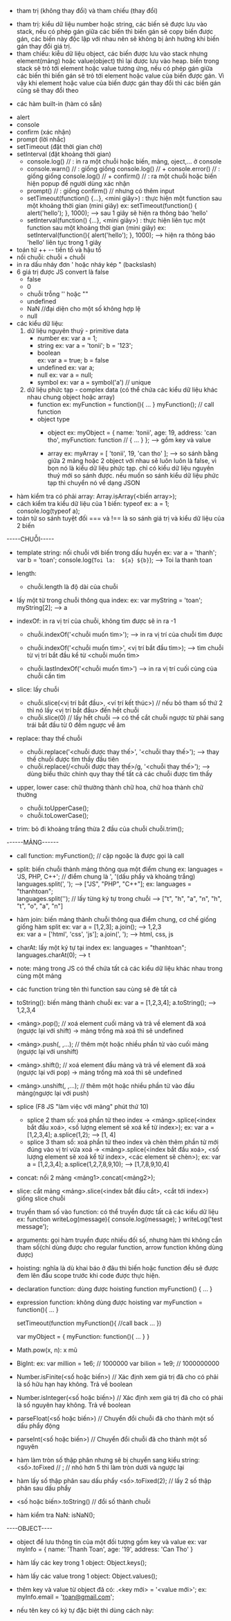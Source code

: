 * tham trị (không thay đổi) và tham chiếu (thay đổi)
- tham trị: kiểu dữ liệu number hoặc string, các biến sẽ được lưu vào stack, nếu có phép gán giữa các biến thì biến gán sẽ copy biến được gán, các biến này độc lập với nhau nên sẽ không bị ảnh hưởng khi biến gán thay đổi giá trị.
- tham chiếu: kiễu dữ liệu object, các biến được lưu vào stack nhưng element(mảng) hoặc value(object) thì lại được lưu vào heap. biến trong stack sẽ trỏ tới element hoặc value tương ứng, nếu có phép gán giữa các biến thì biến gán sẽ trỏ tới element hoặc value của biến được gán. Vì vậy khi element hoặc value của biến được gán thay đổi thì các biến gán cũng sẽ thay đổi theo

* các hàm built-in (hàm có sẵn)
- alert
- console
- confirm (xác nhận)
- prompt (lời nhắc)
- setTimeout (đặt thời gian chờ)
- setInterval (đặt khoảng thời gian)
    + console.log() // : in ra một chuỗi hoặc biến, mảng, oject,... ở console
    + console.warn() // : giống giống console.log() // + console.error() // : giống giống console.log() // + confirm() // : ra một chuỗi hoặc biến hiện popup để người dùng xác nhận
    + prompt() // : giống confirm() // nhưng có thêm input
    + setTimeout(function() {...}, <mini giây>) : thực hiện một function sau một khoảng thời gian (mini giây)
        ex: setTimeout(function() {
            alert('hello');
        }, 1000);
        --> sau 1 giây sẽ hiện ra thông báo 'hello'
    + setInterval(function() {...}, <mini giây>) : thực hiện liên tục một function sau một khoảng thời gian (mini giây)
            ex: setInterval(function(){
                alert('hello');
            }, 1000);
        --> hiện ra thông báo 'hello' liên tục trong 1 giây
- toán tử ++ -- tiền tố và hậu tố     
- nối chuỗi: chuỗi + chuỗi
- in ra dấu nháy đơn \' hoặc nháy kép \" (backslash)
- 6 giá trị được JS convert là false
    + false
    + 0
    + chuỗi trỗng '' hoặc ""
    + undefined
    + NaN //đại diện cho một số không hợp lệ
    + null
- các kiểu dữ liệu:
    1. dữ liệu nguyên thuỷ - primitive data
        + number
            ex: var a = 1;
        + string
            ex: var a = 'tonii'; b = '123';
        + boolean    
            ex: var a = true; b = false
        + undefined
            ex: var a;
        + null
            ex: var a = null;
        + symbol
            ex: var a = symbol('a') // unique
    2. dữ liệu phức tạp - complex data (có thể chứa các kiểu dữ liệu khác nhau chung object hoặc array)
        + function
            ex: myFunction = function(){
                ...
            }
            myFunction(); // call function
        + object type
            - object
            ex: myObject = {
                name: 'tonii',
                age: 19,
                address: 'can tho',
                myFunction: function // {
                    ...
                }
            };
            --> gồm key và value

            - array
            ex: myArray = [
                'tonii',
                19, 
                'can tho'
            ];
        --> so sánh bằng giữa 2 mảng hoặc 2 object với nhau sẽ luôn luôn là false, vì bọn nó là kiểu dữ liệu phức tạp. chỉ có kiểu dữ liệu nguyên thuỷ mới so sánh được. nếu muốn so sánh kiểu dữ liệu phức tạp thì chuyển nó về dạng JSON    
- hàm kiểm tra có phải array: Array.isArray(<biến array>);            
- cách kiểm tra kiểu dữ liệu của 1 biến: typeof
    ex:
        a = 1;
        console.log(typeof a);
- toán tử so sánh tuyệt đối === và !== là so sánh giá trị và kiểu dữ liệu của 2 biến

-----CHUỖI-----
- template string: nối chuỗi với biến trong dấu huyền 
    ex: 
        var a = 'thanh';
        var b = 'toan';
        console.log(`Toi la:  ${a} ${b}`);
        --> Toi la thanh toan
- length:
    + chuỗi.length là độ dài của chuỗi

- lấy một từ trong chuỗi thông qua index:
    ex: var myString = 'toan';
        myString[2];
        --> a

- indexOf: in ra vị trí của chuỗi, không tìm được sẽ in ra -1
    + chuỗi.indexOf('<chuỗi muốn tìm>');
    --> in ra vị trí của chuỗi tìm được

    + chuỗi.indexOf('<chuỗi muốn tìm>', <vị trí bắt đầu tìm>);
    --> tìm chuỗi từ vị trí bắt đầu kể từ <chuỗi muốn tìm> 

    + chuỗi.lastIndexOf('<chuỗi muốn tìm>')
    --> in ra vị trí cuối cùng của chuỗi cần tìm      

- slice: lấy chuỗi
    + chuỗi.slice(<vị trí bắt đầu>, <ví trí kết thúc>) // nếu bỏ tham số thứ 2 thì nó lấy <vị trí bắt đầu> đến hết chuỗi
    + chuỗi.slice(0) // lấy hết chuỗi
    --> có thể cắt chuỗi ngược từ phải sang trái bắt đầu từ 0 đếm ngược về âm

- replace: thay thế chuỗi
    + chuỗi.replace('<chuỗi được thay thế>', '<chuỗi thay thế>'); 
    --> thay thế chuỗi được tìm thấy đầu tiên
    + chuỗi.replace(/<chuỗi được thay thế>/g, '<chuỗi thay thế>');
    --> dùng biểu thức chính quy thay thế tất cả các chuỗi được tìm thấy

- upper, lower case: chữ thường thành chữ hoa, chữ hoa thành chữ thường
    + chuỗi.toUpperCase(); 
    + chuỗi.toLowerCase();

- trim: bỏ đi khoảng trắng thừa 2 đầu của chuỗi
    chuỗi.trim();

------MẢNG------
- call function: myFunction(); // cặp ngoặc là được gọi là call
- split: biến chuỗi thành mảng thông qua một điểm chung
    ex: languages = 'JS, PHP, C++'; // điểm chung là ', '(dấu phẩy và khoảng trắng)
        languages.split(', ');
        --> ["JS", "PHP", "C++"];
    ex: languages = "thanhtoan";    
        languages.split(''); // lấy từng ký tự trong chuỗi
        --> ["t", "h", "a", "n", "h", "t", "o", "a", "n"]
- hàm join: biến mảng thành chuỗi thông qua điểm chung, cơ chế giống giống hàm split
    ex: var a = [1,2,3];
        a.join();
        --> 1,2,3    
    ex: var a = ['html', 'css', 'js'];
        a.join(', ');
        --> html, css, js
- charAt: lấy một ký tự tại index
    ex: languages = "thanhtoan";
        languages.charAt(0);
        --> t
- note: mảng trong JS có thể chứa tất cả các kiểu dữ liệu khác nhau trong cùng một mảng
- các function trùng tên thì function sau cùng sẽ đè tất cả
- toString(): biến mảng thành chuỗi
    ex: var a = [1,2,3,4];
        a.toString();
        --> 1,2,3,4
- <mảng>.pop(); // xoá element cuối mảng và trả về element đã xoá (ngược lại với shift)
    -> mảng trống mà xoá thì sẽ undefined
- <mảng>.push(<element1>, <element2>,...); // thêm một hoặc nhiều phần tử vào cuối mảng (ngược lại với unshift)
- <mảng>.shift(); // xoá element đầu mảng và trả về element đã xoá (ngược lại với pop)
    -> mảng trống mà xoá thì sẽ undefined
- <mảng>.unshift(<element1>, <element2>,...); // thêm một hoặc nhiều phần tử vào đầu mảng(ngược lại với push)
- splice (F8 JS "làm việc với mảng" phút thứ 10)
    + splice 2 tham số: xoá phần tử theo index
        -> <mảng>.splice(<index bắt đầu xoá>, <số lượng element sẽ xoá kể từ index>);
            ex: var a = [1,2,3,4];
                a.splice(1,2);
                --> [1, 4]
    + splice 3 tham số: xoá phần tử theo index và chèn thêm phần tử mới đúng vào vị trí vừa xoá
        -> <mảng>.splice(<index bắt đầu xoá>, <số lượng element sẽ xoá kể từ index>, <các element sẽ chèn>);
            ex: var a = [1,2,3,4];
                a.splice(1,2,7,8,9,10);
                --> [1,7,8,9,10,4]
- concat: nối 2 mảng <mảng1>.concat(<mảng2>);
- slice: cắt mảng <mảng>.slice(<index bắt đầu cắt>, <cắt tới index>) giống slice chuỗi

- truyền tham số vào function: có thể truyền được tất cả các kiểu dữ liệu 
    ex: function writeLog(message){
        console.log(message);
    }
    writeLog('test message');
- arguments: gọi hàm truyền được nhiều đối số, nhưng hàm thì không cần tham số(chỉ dùng được cho regular function, arrow function không dùng được)
- hoisting: nghĩa là dù khai báo ở đâu thì biến hoặc function đều sẽ được đem lên đầu scope trước khi code được thực hiện.

- declaration function: dùng được hoisting
    function myFunction() {
        ... 
    }   
- expression function: không dùng được hoisting
    var myFunction = function(){
        ...
    }
    
    setTimeout(function myFunction(){ //call back
        ...
    })

    var myObject = {
        myFunction: function(){
            ...
        }
    }
- Math.pow(x, n): x mũ 
- BigInt:
    ex: var million = 1e6; // 1000000
        var bilion = 1e9; // 1000000000
- Number.isFinite(<số hoặc biến>) // Xác định xem giá trị đã cho có phải là số hữu hạn hay không. Trả về boolean
- Number.isInteger(<số hoặc biến>) // Xác định xem giá trị đã cho có phải là số nguyên hay không. Trả về boolean
- parseFloat(<số hoặc biến>) // Chuyển đổi chuỗi đã cho thành một số dấu phẩy động
- parseInt(<số hoặc biến>) // Chuyển đổi chuỗi đã cho thành một số nguyên
- hàm làm tròn số thập phân nhưng sẽ bị chuyển sang kiểu string: <số>.toFixed // ; // nhỏ hơn 5 thì làm tròn dưới và ngược lại 
- hàm lấy số thập phân sau dấu phẩy <số>.toFixed(2); // lấy 2 số thập phân sau dấu phẩy
- <số hoặc biến>.toString() // đổi số thành chuỗi
- hàm kiểm tra NaN: isNaN();

----OBJECT----
- object để lưu thông tin của một đối tượng gồm key và value
    ex: var myInfo = {
            name: 'Thanh Toan',
            age: '19',
            address: 'Can Tho'
        }
- hàm lấy các key trong 1 object:  Object.keys(<object>);
- hàm lấy các value trong 1 object:  Object.values(<object>); 
- thêm key và value từ object đã có: <object>.<key mới> = '<value mới>';
    ex: myInfo.email = 'toan@gmail.com';
- nếu tên key có ký tự đặc biệt thì dùng cách này: <object>['<key mới>'] = '<value mới>';
    ex: myInfo['my-email'] = 'toan@gmail.com'; 
- lấy value thông qua key: <object>.<key> hoặc <object>['<tên key có ký tự đặc biệt>']
    ex: myInfo.name hoặc myInfo['my-email']
- delete <object>.<key> : xoá một key trong object
- value là một function:
    ex: var myInfo = {
            name: 'Thanh Toan',
            age: '19',
            address: 'Can Tho',
            getName: function(){
                return this.name;
            }
        }
        --> key getName có value là một function trả value name
- các function trong object được gọi là PHƯƠNG THỨC(method), còn lại được gọi là thuộc tính attribute/property
    ex: var myInfo = {
            name: 'Thanh Toan', // attribute
            age: '19', // attribute
            address: 'Can Tho', // attribute
            getName: function(){ // method
                return this.name;
            }
        }
- object constructor: khởi tạo đối tượng (lai lai constructor bên OOP), nhiều object sẽ dùng chung 1 constructor
    ex: + tạo constructor
            function User(firstName, lastName, avatar){ // tên object constructor phải viết hoa chữ cái đầu (quy ước)
                this.firstName = firstName;
                this.lastName = lastName;
                this.avatar = avatar;
                this.getFullName = function() {
                    return this.firstName + this.lastName;
                }
            }
        + tạo object từ constructor
            var admin = new User('Thanh', 'Toan', 'avatar1');
            var client =  new User('Minh', 'Hung', 'avatar2');
            admin.age = 20; // thêm thuộc tính riêng của admin
            client.address = 'Ho Chi Minh'; // thêm thuộc tính riêng của client
            delete admin.avatar; // xoá thuộc tính avatar của admin
- object prototype: dùng để khởi tạo thuộc tính có value cứng và phương thức cho object constructor đã có, nó khác với object constructor là không thể truyền được tham số, mà chỉ fix cứng value
    ex: + tạo thêm thuộc tính và phương thước cho object constructor
    function User(firstName, lastName, avatar){
        this.firstName = firstName;
        this.lastName = lastName;
        this.avatar = avatar;
    };
    User.prototype.className = 'F8';
    User.prototype.getLastName = function() {
        return this.lastName;
    }
    --> tạo thêm thuộc tính và phương thức bên ngoài constructor dùng prototype và các object điều sẽ được thừa hưởng 
    var admin = new User('Thanh', 'Toan', 'avatar1');
    var client =  new User('Minh', 'Hung', 'avatar2');
    console.log(admin, client); // class Name = 'F8' và getLastName nằm trong prototype của dev tool
    console.log(admin.getLastName(), client.getLastName()); // in ra lastName
- Array.property.<tên thuộc tính hoặc phương thức> = <thuộc tính hoặc phương thức>; //các thuộc tính và phương thức này không nằm trong element mà nằm trong property
    ex1: thêm thuộc tính cho các mảng
    Array.prototype.myNumber = 10;
    var a = [2,3,4];
    var b = [3,4,5];
    
    ex2: thêm phương thức cho các mảng
    Array.prototype.myFunction = function(){
        return 10;
    };
    var a = [2,3,4];
    var b = [3,4,5];
- object Date: là một hàm object constructor
    + new Date() // trả về thời gian hiện tại (thứ ngày tháng năm giờ phút giây)
        ex: var date = new Date();
            console.log(date);
    + new Date().getFullYear(); // lấy năm
    + new Date().getMonth() + 1; // lấy tháng (vì hàm getMonth() chỉ có từ 0-11)
    + new Date().getDate(); // lấy ngày
    + new Date().getHours(); // lấy giờ
    + new Date().getMinutes(); // lấy phút
    + new Date().getSeconds(); // lấy giây
- Math object: là hàm built-in, không phải object constructor
    + Math.PI // trả về số PI
    + Math.round(<số>) // làm tròn số, <= 0.4 thì làm tròn dưới, >= 0.5 thì làm tròn trến
    + Math.abs(<số>) // số tuyệt đối
    + Math.ceil(<số>) // làm tròn trên, số phẩy nhỏ đến mấy cũng làm tròn trên
    + Math.floor(<số>) // làm tròn dưới
    + Math.random() // trả về số thập phân ngẫu nhiên nhỏ hơn 1
        ex: số ngẫu nhiên từ 0-10
            Math.floor(Math.random() * 10);
    + Math.min(<các số>) // trả về số nhỏ nhất trong các số
        ex: var nhoNhat = [1, 2, 3, 4, 5, 6];
            console.log(Math.min(...nhoNhat)); // dùng dấu 3 chấm mới truyền được mảng
    + Math.max(<các số>) // trả về số lớn nhất trong các số
        ex: var lonNhat = [1, 2, 3, 4, 5, 6];
        console.log(Math.max(...lonNhat)); // dùng dấu 3 chấm mới truyền được mảng

- Ternary operator(toán tử 3 ngôi): cơ chế hoạt động giống IF ELSE nhưng ngắn gọn hơn, nên dùng trong những trường hợp đơn giản
    ex: var n = 8;
    (n > 10) ? console.log("n lớn hơn 10") : console.log("n nhỏ hơn 10");

- LOOP:
    + for: lặp với điều kiện đúng
        ex: for(var i = 0; i <= 10; i++){
            console.log(i);
        }
    + for/in: lặp qua từng key của đối tượng dưới dạng chuỗi, thường dùng cho object và mảng hoặc chuỗi
        ex1: in ra key của 1 object
        var myInfo = {
            name: 'Thanh Toan',
            age: 19,
            address: 'Can Tho'
        }
        for(var key in myInfo){
            console.log(key);
        }

        ex2: in ra value của 1 object thông qua key
        var myInfo = {
            name: 'Thanh Toan',
            age: 19,
            address: 'Can Tho'
        }
        for(var key in myInfo){
            console.log(myInfo[key]);
        }

        ex3: in ra index của 1 mảng
        var languages = [
                'C++',
                'JS',
                'PHP'
        ];
        for(var index in languages){
            console.log(index);
        }
        
        ex4: in ra các element của 1 mảng thông qua index
        var languages = [
            'C++',
            'JS',
            'PHP'
        ]
        for(var index in languages){
            console.log(languages[index]);
        }

        ex5: in ra từng index của 1 chuỗi
        var name = 'thanhtoan';
        for(var index in name){
            console.log(index);
        }
    + for/of: lặp qua từng value của object, từng element của mảng, từng chữ cái của chuỗi
        ex1: in ra từng element của mảng
        var languages = [
            'C++',
            'JS',
            'PHP'
        ];
        for(var element of languages){
           console.log(element);
        }

        ex2: in ra từng chữ cái trong 1 chuỗi
        var name = "lethanhtoan";
        for(var value of name){
            console.log(value);
        }
        ex3: in ra từng value của 1 object
        var myInfo = {
            name: 'Thanh Toan',
            age: 19
        }
        var valueMyInfo = Object.values(myInfo); // Object.values(<object>) hàm lấy từng value trong object
        for(var value of valueMyInfo){
            console.log(value);
        }
    + white: lặp khi điều kiện đúng
        ex: var i = 0;
        while(i<10){
            i++;
            console.log(i);
        }
    + do/white: lặp ít nhất một lần, sau đó lặp khi điều kiện đúng
        ex: var i = 0;
        do {
            i++;
            console.log(i);
        } while(i < 10);
    + break & continue loop
        ex1: 
        for(var i = 0 ; i < 10 ; i++){
            if(i >= 5){
                break;
            }
            console.log(i);
        }
        
        ex2: 
        for(var i = 0 ; i < 10 ; i++){
            if(i % 2 === 1){
                continue;
            }
            console.log(i);
        }
    + nested loop: vòng lặp lòng nhau
        ex: in ra 1 2 3 4 5 6 
        var array = [
            [1, 2],
            [3, 4],
            [5, 6]
        ];
        for(var i = 0 ; i < array.length ; i++){
            for(var j = 0 ; j < array[i].length ; j++){
                console.log(array[i][j])
            }
        }

    + new Set(<mảng các giá trị trùng nhau>); //trả về chuỗi các giá trị không bị trùng  
        --> trả về mảng: [...(new Set(<mảng các giá trị trùng nhau>))];
        ex:
            var notCoincident = [...new Set([1, 1, 2, 3, 4, 4, 4])];
            console.log(notCoincident);

- ARRAY METHOD: các tham số của array method là 1 function, các function có tối đa 3 tham số, 1 tham số(do mình đặt tên tham số) là chỉ có element, 2 tham số(do mình đặt tên tham số): 1 element và 1 index, 3 tham số(do mình đặt tên tham số): 1 element, 1 index, 1 originArray
    + forEach(); // duyệt qua từng element của mảng
        ex1: in ra từng element và index
        var array = ['HTML', 'CSS', 'JS'];
        array.forEach(function(arrayElement, index){ // dùng expressiton function
            console.log(arrayElement, index);
        });

        ex2: tính tổng mảng
        var array = [1,2,3,4,5];
        var sum = 0;
        array.forEach(function(element){
            sum += element;
        });
        console.log(sum);
    + every(); // kiểm tra tất cả element của mảng thoả mãn 1 điều kiện gì đó và trả về boolean (giống logic AND)
        ex: kiểm tra tất cả số trong mảng đều là số dương
        var array = [1,2,3,4,5]; 
        var checkPositiveNumber = array.every(function(element){
            return element >= 0;
        });
        console.log(checkPositiveNumber);
    + some(); // kiểm tra element của mảng, chỉ cần 1 element thoả mãn điều kiện và trả về boolean (giống logic OR)
        ex: kiểm tra trong mảng có phần tử là chuỗi 'toan'
        var array = [1,2,'toan',4,5]; 
        var checkString = array.some(function(element){
            return element === 'toan';
        });
        console.log(checkString);
    + find(); // tìm kiếm trong mảng có element nào giống element cần tìm không, nếu có thì trả về trả về chính nó (chỉ trả về một element duy nhất)
        ex1: tìm chuỗi 'toan', nếu có thì trả về chính nó
        var array = [1,2,'toan',4,5];
        var find = array.find(function(element){
            return element === 'toan';
        });
        console.log(find);

        ex2: tìm id của object trong mảng và trả về nguyên object đó dựa theo id
        var array = [
            {
                id: 1,
                name: 'toan'
            },
            {
                id: 2,
                name: 'tonii'
            }
        ];
        var find = array.find(function(element){
            return element.id === 2;
        })
        console.log(find);
    + filter(); // giống như find(), nhưng trả về được nhiều element
        ex: tìm id của object trong mảng và trả về nguyên object đó dựa theo id
        var array = [
            {
                id: 1,
                name: 'toan'
            },
            {
                id: 2,
                name: 'tonii'
            },
            {
                id: 3,
                name: 'toan'
            }
        ];
        var listFind = array.filter(function(element){
            return element.name === 'toan';
        })
        console.log(listFind);
    + map(); // lấy, thay đổi hoặc thêm các element của 1 mảng và trả về 1 mảng mới. 1 tham số là element, 2 tham số: 1 element và index, 3 tham số: 1 element, 1 index, 1 originArray(mảng gốc)
        ex: từ mảng đã có, hãy thêm key và value dựa trên mảng đã có 
        var languages = [
            {
                id: 1,
                name: 'HTML',
            },  
            {
                id: 2,
                name: 'CSS',
            },
            {
                id: 3,
                name: 'JS',
            },
            {
                id: 4,
                name: 'PHP',
            },
        ];
        var newLanguages = languages.map(function(element, index){ //newLanguages mới sẽ nhận được toàn bộ element của laguages và có thêm các key và value mới của từng element trong mảng
            return {
                id: element.id,
                name: element.name,
                type: 'built webisite', // thêm key và value mới cho mỗi element
                stringId: 'DNC ' + element.id, // thêm key và value mới cho mỗi element
                index: index
            };
        });
        console.log(newLanguages);
    + reduce(); được sử dụng khi muốn nhận được 1 giá trị duy nhất sau khi được tính toán hoặc xử lý trên từng element của mảng, ví dụ: tính tổng các số có trong mảng. Có 2 tham số trong hàm reduce: 1 function, 1 initial value(giá trị khởi tạo và cũng là giá trị tích trữ). Trong function có tối đa 4 tham số: 1 initital value(được lấy từ tham số thứ 2 hàm reduce), 1 element, 1 index, 1 ogirin array (chính là mảng gọi hàm reduce (mảng gốc)). Nhưng bình thường function ta chỉ dùng 2 tham số là initital value và element
        ex: tính tổng các coin có trong mảng courses
        var courses = [
            {
                id: 1,
                name: 'HTML',
                coin: 100,
            },
            {
                id: 2,
                name: 'CSS',
                coin: 200,
            },
            {
                id: 3,
                name: 'JS',
                coin: 300,
             },
            {
                id: 4,
                name: 'PHP',
                coin: 400,
            }
        ];
        var totalCoin = courses.reduce(function(total, currentValue){
            return total + currentValue.coin;
        }, 0); // có 2 tham số trong hàm reduce: 1 function, 1 giá trị khởi tạo. trong function có tối đa 4 tham số (lên mạng xem), nhưng ở đây mình chỉ dùng 2 tham số: 1 biến khởi tạo (biến này được nhận từ tham số thứ 2 của hàm reduce), 1 biến để lấy giá trị trong từng element của mảng courses
        console.log(totalCoin);
    +  reduce(); // chuyên sâu hơn chút
        ex1: tính tổng các coin có trong mảng courses
        var courses = [
            {
                id: 1,
                name: 'HTML',
                coin: 100,
            },
            {
                id: 2,
                name: 'CSS',
                coin: 200,
            },
            {
                id: 3,
                name: 'JS',
                coin: 300,
            },
            {
                id: 4,
                name: 'PHP',
                coin: 400,
            }
        ];
        var totalCoin = courses.reduce(function(total, course){ // đặt tên currentValue rõ ràng hơn. trong mảng courses (danh sách các course), gồm các element là course (khác nhau chữ 's', có 's' là mảng, không có là element);
            return total + course.coin;
        }, 0);
        console.log(totalCoin);
        --> tham số initial value của hàm reduce thì không bắt buộc, initial là kiểu gì thì nguyên hàm reduce sẽ return về kiểu đó, kiểu number thì sẽ trả về number, string, function, object... nhưng đa số đều nên dùng initial value để return cho tường minh và cụ thể, KHÔNG NÊN BỎ TRỐNG initial value. Nếu bỏ trống initial value thì mặc định nó sẽ lấy kiểu dữ liệu của element đầu tiên của mảng. 
        
        ex2: tính tổng các element trong mảng không cần tham số initial value
        var numbers = [1,2,3,4,5];
        var totalNumber = numbers.reduce(function(total, number){
            return total + number;   
        });
        console.log(totalNumber);
        --> các mảng flat (mảng phẳng, chỉ có 1 cấp) và cùng kiểu dữ liệu thì có thể không dùng initial value còn lại thì nên dùng initial value
        
        ex3: flat mảng từ depth mảng (làm phẳng mảng(mảng 1 cấp) từ 1 mảng sâu(mảng có nhiều cấp))
        var depthArray = [1, 2, [3, 4], 5, 6, [7, 8, 9], 10];
        var flatArray = depthArray.reduce(function(flat, depthArrayItem){
            return flat.concat(depthArrayItem);
        }, []) // initital value là 1 mảng trống
        console.log(flatArray);
        
        ex4: lấy ra các courses đưa vào 1 mảng mới
        var topics = [
            {
                topic: 'front-end',
                courses:[
                    {
                        id: 1,
                        title: 'HTML, CSS'
                    },
                    {
                        id: 2,
                        title: 'JS'
                    }
                ]
            },
            {
                topic: 'back-end',
                courses:[
                    {
                        id: 1,
                        title: 'PHP'
                    },
                    {
                        id: 2,
                        title: 'NodeJS'
                    }
                ]
            }
        ];
        var newCourses = topics.reduce(function(courses, topic){
            return courses.concat(topic.courses);
        }, []); // trả về 1 mảng các khoá học
        console.log(newCourses);
- String/Array includes(): trả về giá trị boolean (mới có từ ES6)
    + <chuỗi>.includes('<chuỗi cần tìm kiếm>', <index bắt đầu tìm>) // nếu không có tham số thứ 2 thì mặc định index = 0
        ex1: var title = 'Responsive web design';
        console.log(title.includes('web'))
        --> true
        ex2: var title = 'Responsive web design'; 
        console.log(title.includes('web', 18))
        --> false, vì index bắt đầu tìm đã vượt qua chuỗi cần tìm
    + <mảng>.includes('element cần tìm', <index bắt đầu tìm>) // cơ chế hoạt động giống string includes
- Polyfill: là 1 thuật ngữ, các tính năng mới của ES6 sẽ có thể không dùng được trên các trình duyệt cũ, và mình sẽ tự viết ra các hàm có chức năng tương tự như các tính năng mới đó
- IIFE: là một function expression sau khi định nghĩa xong thì được gọi ngay lập tức theo cú pháp riêng, IIFE là 1 hàm dạng 'private'(không thể được gọi hàm hoặc các biến từ bên ngoài), IIFE không có tính sử dụng lại, hầu hết các thư viện đều dùng IIFE để không bị xung đột biến global
    ex1: định nghĩa function và call function ngay lập túc 
        (function(){
            console.log('call function now');
        })();
    ex2: có tham số
        (function(log){
            console.log(log);
        })('hello');        
    ex3: nếu theo trường phái dùng ; ở cuối câu của mỗi lệnh thì không cần dùng dấu ; ở trước IIFE 
        ;(function(){
            console.log('hello');
        })();